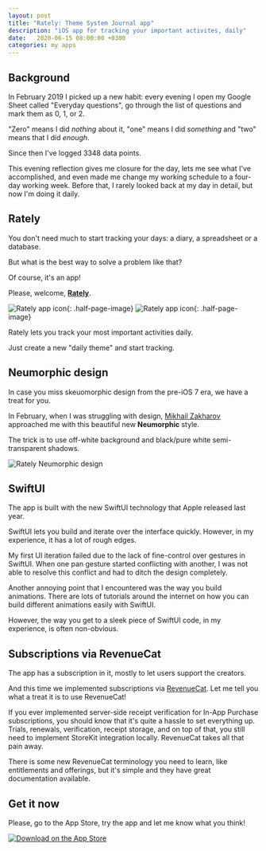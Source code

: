 ```yaml
---
layout: post
title: "Rately: Theme System Journal app"
description: "iOS app for tracking your important activites, daily"
date:   2020-06-15 08:00:00 +0300
categories: my apps
---
```


## Background

In February 2019 I picked up a new habit: every evening I open my Google Sheet called "Everyday questions", go through the list of questions and mark them as 0, 1, or 2.

"Zero" means I did _nothing_ about it, "one" means I did _something_ and "two" means that I did _enough_.

Since then I've logged 3348 data points. 

This evening reflection gives me closure for the day, lets me see what I've accomplished, and even made me change my working schedule to a four-day working week. Before that, I rarely looked back at my day in detail, but now I'm doing it daily.

## Rately

You don't need much to start tracking your days: a diary, a spreadsheet or a database.

But what is the best way to solve a problem like that?

Of course, it's an app!

Please, welcome, [**Rately**](https://rately.cc).

![Rately app icon]({{site.baseurl}}/assets/2020-05-11-rately-splash-screen.png){: .half-page-image} ![Rately app icon]({{site.baseurl}}/assets/2020-05-11-rately-screenshot.png){: .half-page-image} 

Rately lets you track your most important activities daily.

Just create a new "daily theme" and start tracking.

## Neumorphic design

In case you miss skeuomorphic design from the pre-iOS 7 era, we have a treat for you.

In February, when I was struggling with design, [Mikhail Zakharov](https://www.producthunt.com/@mike_z3) approached me with this beautiful new **Neumorphic** style.

The trick is to use off-white background and black/pure white semi-transparent shadows.

![Rately Neumorphic design]({{site.baseurl}}/assets/2020-05-11-rately-neumorphism.png)

## SwiftUI

The app is built with the new SwiftUI technology that Apple released last year.

SwiftUI lets you build and iterate over the interface quickly. However, in my experience, it has a lot of rough edges.

My first UI iteration failed due to the lack of fine-control over gestures in SwiftUI. When one pan gesture started conflicting with another, I was not able to resolve this conflict and had to ditch the design completely.

Another annoying point that I encountered was the way you build animations.
There are lots of tutorials around the internet on how you can build different animations easily with SwiftUI.

However, the way you get to a sleek piece of SwiftUI code, in my experience, is often non-obvious.

## Subscriptions via RevenueCat

The app has a subscription in it, mostly to let users support the creators. 

And this time we implemented subscriptions via [RevenueCat](https://www.revenuecat.com). Let me tell you what a treat it is to use RevenueCat!

If you ever implemented server-side receipt verification for In-App Purchase subscriptions, you should know that it's quite a hassle to set everything up. Trials, renewals, verification, receipt storage, and on top of that, you still need to implement StoreKit integration locally. RevenueCat takes all that pain away.

There is some new RevenueCat terminology you need to learn, like entitlements and offerings, but it's simple and they have great documentation available.

## Get it now

Please, go to the App Store, try the app and let me know what you think!

[![Download on the App Store]({{site.baseurl}}/assets/Download_on_the_App_Store_Badge.svg)](https://rately.cc)
